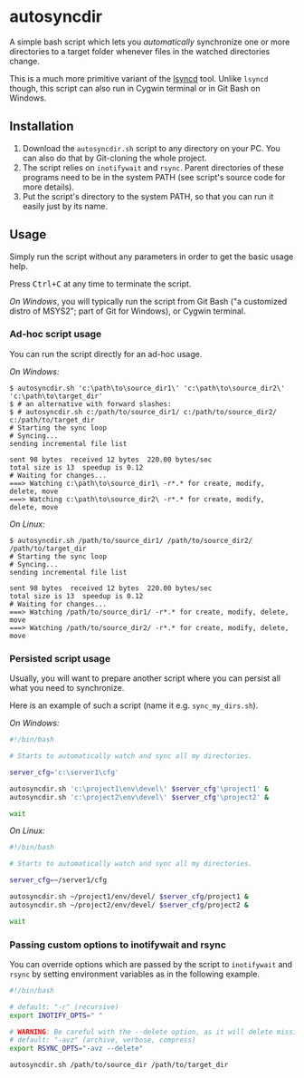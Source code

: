 # autosyncdir

A simple bash script which lets you _automatically_ synchronize one or more directories to a target folder
whenever files in the watched directories change.

This is a much more primitive variant of the [lsyncd][lsyncd] tool.
Unlike `lsyncd` though, this script can also run in Cygwin terminal or in Git Bash on Windows.

## Installation

1. Download the `autosyncdir.sh` script to any directory on your PC.
   You can also do that by Git-cloning the whole project.
2. The script relies on `inotifywait` and `rsync`.
   Parent directories of these programs need to be in the system PATH
   (see script's source code for more details).
3. Put the script's directory to the system PATH, so that you can run it easily just by its name.

## Usage

Simply run the script without any parameters in order to get the basic usage help.

Press <kbd>Ctrl+C</kbd> at any time to terminate the script.

_On Windows_, you will typically run the script from Git Bash ("a customized distro of MSYS2";
part of Git for Windows), or Cygwin terminal.

### Ad-hoc script usage

You can run the script directly for an ad-hoc usage.

_On Windows:_

```text
$ autosyncdir.sh 'c:\path\to\source_dir1\' 'c:\path\to\source_dir2\' 'c:\path\to\target_dir'
$ # an alternative with forward slashes:
$ # autosyncdir.sh c:/path/to/source_dir1/ c:/path/to/source_dir2/ c:/path/to/target_dir
# Starting the sync loop
# Syncing...
sending incremental file list

sent 98 bytes  received 12 bytes  220.00 bytes/sec
total size is 13  speedup is 0.12
# Waiting for changes...
===> Watching c:\path\to\source_dir1\ -r*.* for create, modify, delete, move
===> Watching c:\path\to\source_dir2\ -r*.* for create, modify, delete, move
```

_On Linux:_

```text
$ autosyncdir.sh /path/to/source_dir1/ /path/to/source_dir2/ /path/to/target_dir
# Starting the sync loop
# Syncing...
sending incremental file list

sent 98 bytes  received 12 bytes  220.00 bytes/sec
total size is 13  speedup is 0.12
# Waiting for changes...
===> Watching /path/to/source_dir1/ -r*.* for create, modify, delete, move
===> Watching /path/to/source_dir2/ -r*.* for create, modify, delete, move
```

### Persisted script usage

Usually, you will want to prepare another script where you can persist
all what you need to synchronize.

Here is an example of such a script (name it e.g. `sync_my_dirs.sh`).

_On Windows:_

```bash
#!/bin/bash

# Starts to automatically watch and sync all my directories.

server_cfg='c:\server1\cfg'

autosyncdir.sh 'c:\project1\env\devel\' $server_cfg'\project1' &
autosyncdir.sh 'c:\project2\env\devel\' $server_cfg'\project2' &

wait
```

_On Linux:_

```bash
#!/bin/bash

# Starts to automatically watch and sync all my directories.

server_cfg=~/server1/cfg

autosyncdir.sh ~/project1/env/devel/ $server_cfg/project1 &
autosyncdir.sh ~/project2/env/devel/ $server_cfg/project2 &

wait
```

### Passing custom options to inotifywait and rsync

You can override options which are passed by the script to `inotifywait` and `rsync`
by setting environment variables as in the following example.

```bash
#!/bin/bash

# default: "-r" (recursive)
export INOTIFY_OPTS=" "

# WARNING: Be careful with the --delete option, as it will delete missing files in the target directory!
# default: "-avz" (archive, verbose, compress)
export RSYNC_OPTS="-avz --delete"

autosyncdir.sh /path/to/source_dir /path/to/target_dir
```

[lsyncd]: hhtps://github.com/lsyncd/lsyncd
